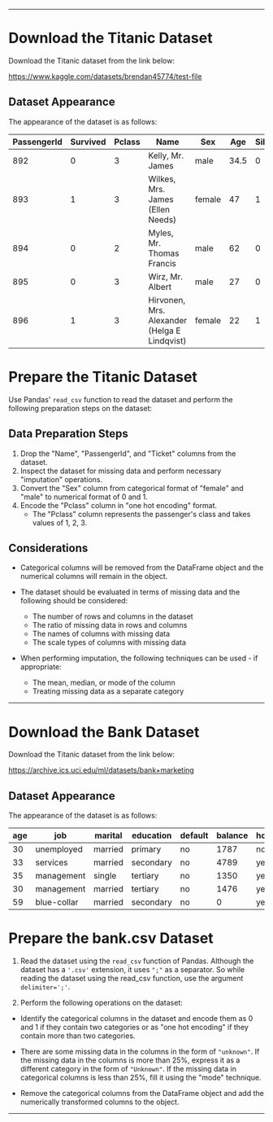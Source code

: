 ----
# Download the Titanic Dataset

Download the Titanic dataset from the link below:

https://www.kaggle.com/datasets/brendan45774/test-file

## Dataset Appearance

The appearance of the dataset is as follows:

| PassengerId | Survived | Pclass | Name                                | Sex    | Age  | SibSp | Parch | Ticket   | Fare   | Cabin | Embarked |
| ----------- | -------- | ------ | ---------------------------------- | ------ | ---- | ----- | ----- | -------- | ------ | ------ | -------- |
| 892        | 0        | 3      | Kelly, Mr. James                     | male   | 34.5 | 0     | 0     | 330911   | 7.8292 |       | Q        |
| 893        | 1        | 3      | Wilkes, Mrs. James (Ellen Needs)    | female | 47   | 1     | 0     | 363272   | 7      |       | S        |
| 894        | 0        | 2      | Myles, Mr. Thomas Francis           | male   | 62   | 0     | 0     | 240276   | 9.6875 |       | Q        |
| 895        | 0        | 3      | Wirz, Mr. Albert                     | male   | 27   | 0     | 0     | 315154   | 8.6625 |       | S        |
| 896        | 1        | 3      | Hirvonen, Mrs. Alexander (Helga E Lindqvist) | female | 22   | 1     | 1     | 3101298  | 12.2875|       | S        |


# Prepare the Titanic Dataset

Use Pandas' `read_csv` function to read the dataset and perform the following preparation steps on the dataset:

## Data Preparation Steps
1. Drop the "Name", "PassengerId", and "Ticket" columns from the dataset.
2. Inspect the dataset for missing data and perform necessary "imputation" operations.
3. Convert the "Sex" column from categorical format of "female" and "male" to numerical format of 0 and 1.
4. Encode the "Pclass" column in "one hot encoding" format.
   - The "Pclass" column represents the passenger's class and takes values of 1, 2, 3.

## Considerations
- Categorical columns will be removed from the DataFrame object and the numerical columns will remain in the object.

- The dataset should be evaluated in terms of missing data and the following should be considered:
  - The number of rows and columns in the dataset
  - The ratio of missing data in rows and columns
  - The names of columns with missing data
  - The scale types of columns with missing data

- When performing imputation, the following techniques can be used - if appropriate:
  - The mean, median, or mode of the column
  - Treating missing data as a separate category

----

# Download the Bank Dataset

Download the Titanic dataset from the link below:

https://archive.ics.uci.edu/ml/datasets/bank+marketing

## Dataset Appearance

The appearance of the dataset is as follows:


| age |	job         | marital | education |	default | balance |	housing | loan | contact  | day | month | duration | campaign | pdays | previous | poutcome | y   |
| --- | ----------- | ------- | --------- | ------- | ------- | ------- | ---- | -------- | --- | ----- | -------- | -------- | ----- | -------- | -------- |-----|
| 30  |	unemployed  | married |	primary   |	no      | 1787    |	no      | no   | cellular |	19  | oct   | 79       | 1        |	-1    |	0        | unknown  | no  |
| 33  |	services    | married |	secondary |	no	    | 4789	  | yes     | yes  | cellular |	11  | may   | 220      | 1        |	339   |	4        | failure  | no  |
| 35  |	management  | single  |	tertiary  |	no	    | 1350	  | yes	    | no   | cellular | 16	| apr   | 185	   | 1	      | 330	  | 1	     | failure  | no  |
| 30  |	management  | married |	tertiary  |	no	    | 1476	  | yes     | yes  | unknown  |	3   | jun   | 199      | 4        |	-1    |	0        | unknown  | no  |
| 59  |	blue-collar | married |	secondary |	no      | 0       |	yes     | no   | unknown  |	5	| may   | 226      | 1	      | -1    |	0        | unknown  | no  |

# Prepare the bank.csv Dataset

1) Read the dataset using the `read_csv` function of Pandas. Although the dataset has a `'.csv'` extension, it uses `";"` as a separator.
So while reading the dataset using the read_csv function, use the argument `delimiter=';'`.

2) Perform the following operations on the dataset:

- Identify the categorical columns in the dataset and encode them as 0 and 1 if they contain two categories or as "one hot encoding"
if they contain more than two categories.

- There are some missing data in the columns in the form of `"unknown"`. If the missing data in the columns is more than 25%, express it
as a different category in the form of `"Unknown"`. If the missing data in categorical columns is less than 25%, fill it using the "mode"
technique.

- Remove the categorical columns from the DataFrame object and add the numerically transformed columns to the object.

----
